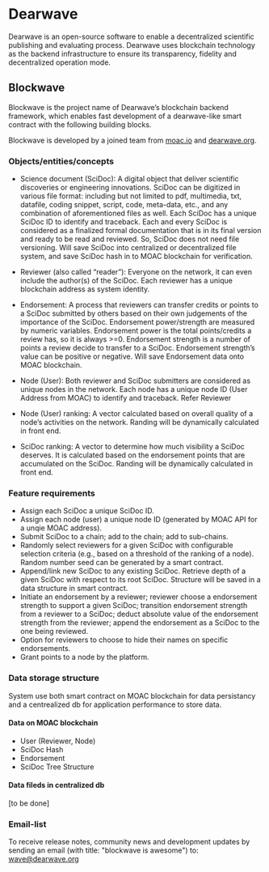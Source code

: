 # Dearwave

Dearwave is an open-source software to enable a decentralized scientific publishing and evaluating process. Dearwave uses blockchain technology as the backend infrastructure to ensure its transparency, fidelity and decentralized operation mode. 

## Blockwave

Blockwave is the project name of Dearwave’s blockchain backend framework, which enables fast development of a dearwave-like smart contract with the following building blocks.

Blockwave is developed by a joined team from [moac.io]() and [dearwave.org]().

### Objects/entities/concepts

* Science document (SciDoc): A digital object that deliver scientific discoveries or engineering innovations. SciDoc can be digitized in various file format: including but not limited to pdf, multimedia, txt, datafile, coding snippet, script, code, meta-data, etc., and any combination of aforementioned files as well. Each SciDoc has a unique SciDoc ID to identify and traceback. Each and every SciDoc is considered as a finalized formal documentation that is in its final version and ready to be read and reviewed. So, SciDoc does not need file versioning.
  Will save SciDoc into centralized or decentralized file system, and save SciDoc hash in to MOAC blockchain for verification.

* Reviewer (also called “reader”): Everyone on the network, it can even include the author(s) of the SciDoc.
  Each reviewer has a unique blockchain address as system identity.

* Endorsement: A process that reviewers can transfer credits or points to a SciDoc submitted by others based on their own judgements of the importance of the SciDoc. Endorsement power/strength are measured by numeric variables. Endorsement power is the total points/credits a review has, so it is always >=0. Endorsement strength is a number of points a review decide to transfer to a SciDoc. Endorsement strength’s value can be positive or negative.
  Will save Endorsement data onto MOAC blockchain.

* Node (User): Both reviewer and SciDoc submitters are considered as unique nodes in the network. Each node has a unique node ID (User Address from MOAC) to identify and traceback.
  Refer Reviewer

* Node (User) ranking: A vector calculated based on overall quality of a node’s activities on the network.
  Randing will be dynamically calculated in front end.

* SciDoc ranking: A vector to determine how much visibility a SciDoc deserves. It is calculated based on the endorsement points that are accumulated on the SciDoc.
  Randing will be dynamically calculated in front end.

### Feature requirements

* Assign each SciDoc a unique SciDoc ID.
* Assign each node (user) a unique node ID (generated by MOAC API for a unqie MOAC address).
* Submit SciDoc to a chain; add to the chain; add to sub-chains.
* Randomly select reviewers for a given SciDoc with configurable selection criteria (e.g., based on a threshold of the ranking of a node). 
  Random number seed can be generated by a smart contract.
* Append/link new SciDoc to any existing SciDoc. Retrieve depth of a given SciDoc with respect to its root SciDoc.
  Structure will be saved in a data structure in smart contract.
* Initiate an endorsement by a reviewer; reviewer choose a endorsement strength to support a given SciDoc; transition endorsement strength from a reviewer to a SciDoc; deduct absolute value of the endorsement strength from the reviewer;  append the endorsement as a SciDoc to the one being reviewed.
* Option for reviewers to choose to hide their names on specific endorsements.
* Grant points to a node by the platform.

### Data storage structure

System use both smart contract on MOAC blockchain for data persistancy and a centrealized db for application performance to store data.

#### Data on MOAC blockchain

* User (Reviewer, Node)
* SciDoc Hash
* Endorsement
* SciDoc Tree Structure

#### Data fileds in centralized db

[to be done]

### Email-list

To receive release notes, community news and development updates by sending an email (with title: "blockwave is awesome") to: [wave@dearwave.org]()